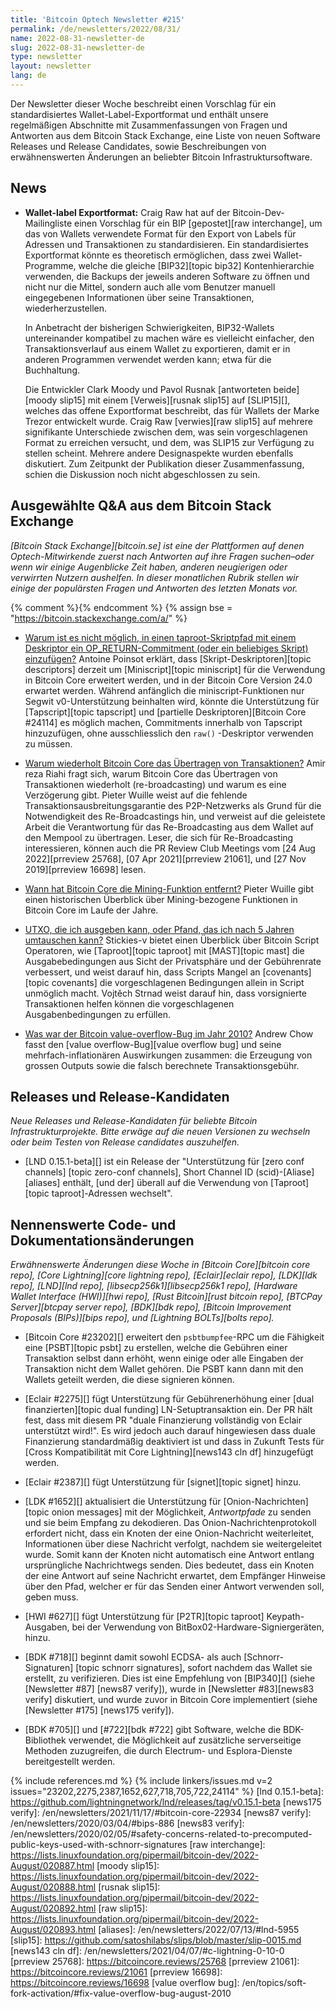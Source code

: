 ```yaml
---
title: 'Bitcoin Optech Newsletter #215'
permalink: /de/newsletters/2022/08/31/
name: 2022-08-31-newsletter-de
slug: 2022-08-31-newsletter-de
type: newsletter
layout: newsletter
lang: de
---
```

Der Newsletter dieser Woche beschreibt einen Vorschlag für ein standardisiertes
Wallet-Label-Exportformat und enthält unsere regelmäßigen Abschnitte mit
Zusammenfassungen von Fragen und Antworten aus dem Bitcoin Stack Exchange, eine
Liste von neuen Software Releases und Release Candidates, sowie Beschreibungen
von erwähnenswerten Änderungen an beliebter Bitcoin Infrastruktursoftware.

## News

- **Wallet-label Exportformat:** Craig Raw hat auf der Bitcoin-Dev-Mailingliste
  einen Vorschlag für ein BIP [gepostet][raw interchange], um das von Wallets
  verwendete Format für den Export von Labels für Adressen und Transaktionen zu
  standardisieren. Ein standardisiertes Exportformat könnte es theoretisch
  ermöglichen, dass zwei Wallet-Programme, welche die gleiche [BIP32][topic bip32]
  Kontenhierarchie verwenden, die Backups der jeweils anderen Software zu öffnen
  und nicht nur die Mittel, sondern auch alle vom Benutzer manuell eingegebenen
  Informationen über seine Transaktionen, wiederherzustellen.

    In Anbetracht der bisherigen Schwierigkeiten, BIP32-Wallets untereinander
    kompatibel zu machen wäre es vielleicht einfacher, den Transaktionsverlauf
    aus einem Wallet zu exportieren, damit er in anderen Programmen verwendet
    werden kann; etwa für die Buchhaltung.

    Die Entwickler Clark Moody und Pavol Rusnak [antworteten beide][moody slip15]
    mit einem [Verweis][rusnak slip15] auf [SLIP15][], welches das offene
    Exportformat beschreibt, das für Wallets der Marke Trezor entwickelt
    wurde. Craig Raw [verwies][raw slip15] auf mehrere signifikante Unterschiede
    zwischen dem, was sein vorgeschlagenen Format zu erreichen versucht, und
    dem, was SLIP15 zur Verfügung zu stellen scheint. Mehrere andere
    Designaspekte wurden ebenfalls diskutiert. Zum Zeitpunkt der Publikation
    dieser Zusammenfassung, schien die Diskussion noch nicht abgeschlossen
    zu sein.

## Ausgewählte Q&A aus dem Bitcoin Stack Exchange

*[Bitcoin Stack Exchange][bitcoin.se] ist eine der Plattformen auf denen
Optech-Mitwirkende zuerst nach Antworten auf ihre Fragen suchen–oder wenn wir
einige Augenblicke Zeit haben, anderen neugierigen oder verwirrten Nutzern
aushelfen. In dieser monatlichen Rubrik stellen wir einige der populärsten
Fragen und Antworten des letzten Monats vor.*

{% comment %}<!-- https://bitcoin.stackexchange.com/search?tab=votes&q=created%3a1m..%20is%3aanswer -->{% endcomment %}
{% assign bse = "https://bitcoin.stackexchange.com/a/" %}

- [Warum ist es nicht möglich, in einen taproot-Skriptpfad mit einem Deskriptor ein OP_RETURN-Commitment (oder ein beliebiges Skript) einzufügen?]({{bse}}114948)
  Antoine Poinsot erklärt, dass [Skript-Deskriptoren][topic descriptors] derzeit
  um [Miniscript][topic miniscript] für die Verwendung in Bitcoin Core erweitert
  werden, und in der Bitcoin Core Version 24.0 erwartet werden.
  Während anfänglich die miniscript-Funktionen nur Segwit v0-Unterstützung
  beinhalten wird, könnte die Unterstützung für [Tapscript][topic tapscript] und
  [partielle Deskriptoren][Bitcoin Core #24114] es möglich machen, Commitments
  innerhalb von Tapscript hinzuzufügen, ohne ausschliesslich den
  `raw()` -Deskriptor verwenden zu müssen.

- [Warum wiederholt Bitcoin Core das Übertragen von Transaktionen?]({{bse}}114973)
  Amir reza Riahi fragt sich, warum Bitcoin Core das Übertragen von
  Transaktionen wiederholt (re-broadcasting) und warum es eine Verzögerung gibt.
  Pieter Wuille weist auf die fehlende Transaktionsausbreitungsgarantie des
  P2P-Netzwerks als Grund für die Notwendigkeit des Re-Broadcastings hin, und
  verweist auf die geleistete Arbeit die Verantwortung für das Re-Broadcasting
  aus dem Wallet auf den Mempool zu übertragen. Leser, die sich für
  Re-Broadcasting interessieren, können auch die PR Review Club Meetings vom
  [24 Aug 2022][prreview 25768], [07 Apr 2021][prreview 21061], und
  [27 Nov 2019][prreview 16698] lesen.

- [Wann hat Bitcoin Core die Mining-Funktion entfernt?]({{bse}}114687)
  Pieter Wuille gibt einen historischen Überblick über Mining-bezogene
  Funktionen in Bitcoin Core im Laufe der Jahre.

- [UTXO, die ich ausgeben kann, oder Pfand, das ich nach 5 Jahren umtauschen kann?]({{bse}}114901)
  Stickies-v bietet einen Überblick über Bitcoin Script Operatoren, wie
  [Taproot][topic taproot] mit [MAST][topic mast] die Ausgabebedingungen aus
  Sicht der Privatsphäre und der Gebührenrate verbessert, und weist darauf hin,
  dass Scripts Mangel an [covenants][topic covenants] die vorgeschlagenen
  Bedingungen allein in Script unmöglich macht. Vojtěch Strnad weist darauf hin,
  dass vorsignierte Transaktionen helfen können die vorgeschlagenen
  Ausgabenbedingungen zu erfüllen.

- [Was war der Bitcoin value-overflow-Bug im Jahr 2010?]({{bse}}114694)
  Andrew Chow fasst den [value overflow-Bug][value overflow bug] und seine
  mehrfach-inflationären Auswirkungen zusammen: die Erzeugung von grossen
  Outputs sowie die falsch berechnete Transaktionsgebühr.

## Releases und Release-Kandidaten

*Neue Releases und Release-Kandidaten für beliebte Bitcoin
Infrastrukturprojekte. Bitte erwäge auf die neuen Versionen
zu wechseln oder beim Testen von Release candidates auszuhelfen.*

- [LND 0.15.1-beta][] ist ein Release der "Unterstützung für [zero conf channels]
  [topic zero-conf channels], Short Channel ID (scid)-[Aliase][aliases] enthält,
  [und der] überall auf die Verwendung von [Taproot][topic taproot]-Adressen
  wechselt".

## Nennenswerte Code- und Dokumentationsänderungen

*Erwähnenswerte Änderungen diese Woche in [Bitcoin Core][bitcoin core repo],
[Core Lightning][core lightning repo], [Eclair][eclair repo], [LDK][ldk repo],
[LND][lnd repo], [libsecp256k1][libsecp256k1 repo], [Hardware Wallet
Interface (HWI)][hwi repo], [Rust Bitcoin][rust bitcoin repo], [BTCPay
Server][btcpay server repo], [BDK][bdk repo], [Bitcoin Improvement
Proposals (BIPs)][bips repo], und [Lightning BOLTs][bolts repo].*

- [Bitcoin Core #23202][] erweitert den `psbtbumpfee`-RPC um die Fähigkeit
  eine [PSBT][topic psbt] zu erstellen, welche die Gebühren einer Transaktion
  selbst dann erhöht, wenn einige oder alle Eingaben der Transaktion nicht dem
  Wallet gehören. Die PSBT kann dann mit den Wallets geteilt werden, die diese
  signieren können.

- [Eclair #2275][] fügt Unterstützung für Gebührenerhöhung einer
  [dual finanzierten][topic dual funding] LN-Setuptransaktion ein. Der PR
  hält fest, dass mit diesem PR "duale Finanzierung vollständig von Eclair
  unterstützt wird!". Es wird jedoch auch darauf hingewiesen dass duale
  Finanzierung standardmäßig deaktiviert ist und dass in Zukunft Tests für
  [Cross Kompatibilität mit Core Lightning][news143 cln df] hinzugefügt werden.

- [Eclair #2387][] fügt Unterstützung für [signet][topic signet] hinzu.

- [LDK #1652][] aktualisiert die Unterstützung für [Onion-Nachrichten]
  [topic onion messages] mit der Möglichkeit, *Antwortpfade* zu senden und sie
  beim Empfang zu dekodieren. Das Onion-Nachrichtenprotokoll erfordert nicht,
  dass ein Knoten der eine Onion-Nachricht weiterleitet, Informationen
  über diese Nachricht verfolgt, nachdem sie weitergeleitet wurde. Somit kann
  der Knoten nicht automatisch eine Antwort entlang ursprüngliche Nachrichtwegs
  senden. Dies bedeutet, dass ein Knoten der eine Antwort auf seine Nachricht
  erwartet, dem Empfänger Hinweise über den Pfad, welcher er für das Senden
  einer Antwort verwenden soll, geben muss.

- [HWI #627][] fügt Unterstützung für [P2TR][topic taproot] Keypath-Ausgaben,
  bei der Verwendung von BitBox02-Hardware-Signiergeräten, hinzu.

- [BDK #718][] beginnt damit sowohl ECDSA- als auch [Schnorr-Signaturen]
  [topic schnorr signatures], sofort nachdem das Wallet sie erstellt, zu
  verifizieren. Dies ist eine Empfehlung von [BIP340][] (siehe [Newsletter #87]
  [news87 verify]), wurde in [Newsletter #83][news83 verify] diskutiert, und
  wurde zuvor in Bitcoin Core implementiert (siehe [Newsletter #175]
  [news175 verify]).

- [BDK #705][] und [#722][bdk #722] gibt Software, welche die BDK-Bibliothek
  verwendet, die Möglichkeit auf zusätzliche serverseitige Methoden zuzugreifen,
  die durch Electrum- und Esplora-Dienste bereitgestellt werden.

{% include references.md %}
{% include linkers/issues.md v=2 issues="23202,2275,2387,1652,627,718,705,722,24114" %}
[lnd 0.15.1-beta]: https://github.com/lightningnetwork/lnd/releases/tag/v0.15.1-beta
[news175 verify]: /en/newsletters/2021/11/17/#bitcoin-core-22934
[news87 verify]: /en/newsletters/2020/03/04/#bips-886
[news83 verify]: /en/newsletters/2020/02/05/#safety-concerns-related-to-precomputed-public-keys-used-with-schnorr-signatures
[raw interchange]: https://lists.linuxfoundation.org/pipermail/bitcoin-dev/2022-August/020887.html
[moody slip15]: https://lists.linuxfoundation.org/pipermail/bitcoin-dev/2022-August/020888.html
[rusnak slip15]: https://lists.linuxfoundation.org/pipermail/bitcoin-dev/2022-August/020892.html
[raw slip15]: https://lists.linuxfoundation.org/pipermail/bitcoin-dev/2022-August/020893.html
[aliases]: /en/newsletters/2022/07/13/#lnd-5955
[slip15]: https://github.com/satoshilabs/slips/blob/master/slip-0015.md
[news143 cln df]: /en/newsletters/2021/04/07/#c-lightning-0-10-0
[prreview 25768]: https://bitcoincore.reviews/25768
[prreview 21061]: https://bitcoincore.reviews/21061
[prreview 16698]: https://bitcoincore.reviews/16698
[value overflow bug]: /en/topics/soft-fork-activation/#fix-value-overflow-bug-august-2010
